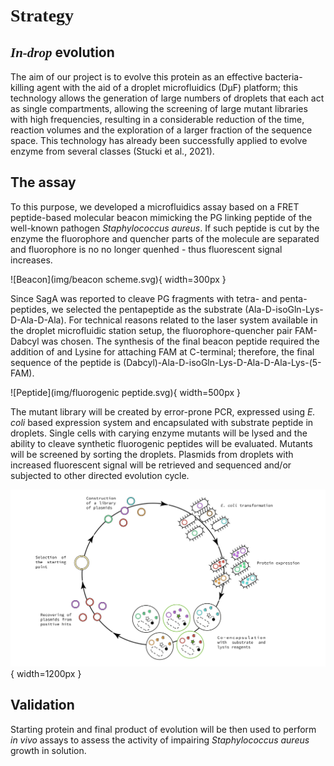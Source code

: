 # **<span style="font-family:Source Code pro">Strategy</span>**


## *<span style="font-family:Source Code pro">In-drop* evolution</span>

The aim of our project is to evolve this protein as an effective bacteria-killing agent with the aid of a droplet microfluidics (DµF) platform; this technology allows the generation of large numbers of droplets that each act as single compartments, allowing the screening of large mutant libraries with high frequencies, resulting in a considerable reduction of the time, reaction volumes and the exploration of a larger fraction of the sequence space. This technology has already been successfully applied to evolve enzyme from several classes (Stucki et al., 2021). 

## The assay

To this purpose, we developed a microfluidics assay based on a FRET peptide-based molecular beacon mimicking the PG linking peptide of the well-known pathogen *Staphylococcus aureus*. If such peptide is cut by the enzyme the fluorophore and quencher parts of the molecule are separated and fluorophore is no no longer quenhed - thus fluorescent signal increases.

![Beacon](img/beacon scheme.svg){ width=300px }

Since SagA was reported to cleave PG fragments with tetra- and penta-peptides, we selected the pentapeptide as the substrate (Ala-D-isoGln-Lys-D-Ala-D-Ala). For technical reasons related to the laser system available in the droplet microfluidic station setup, the fluorophore-quencher pair FAM-Dabcyl was chosen. The synthesis of the final beacon peptide required the addition of and Lysine for attaching FAM at C-terminal; therefore, the final sequence of the peptide is (Dabcyl)-Ala-D-isoGln-Lys-D-Ala-D-Ala-Lys-(5-FAM). 

![Peptide](img/fluorogenic peptide.svg){ width=500px }

The mutant library will be created by error-prone PCR, expressed using *E. coli* based expression system and encapsulated with substrate peptide in droplets. Single cells with carying enzyme mutants will be lysed and the ability to cleave synthetic fluorogenic peptides will be evaluated. Mutants will be screened by sorting the droplets. Plasmids from droplets with increased fluorescent signal will be retrieved and sequenced and/or subjected to other directed evolution cycle.

![Evolution_scheme](img/Iteration_cycle.svg){ width=1200px }



## Validation

Starting protein and final product of evolution will be then used to perform *in vivo* assays to assess the activity of impairing *Staphylococcus aureus* growth in solution.



